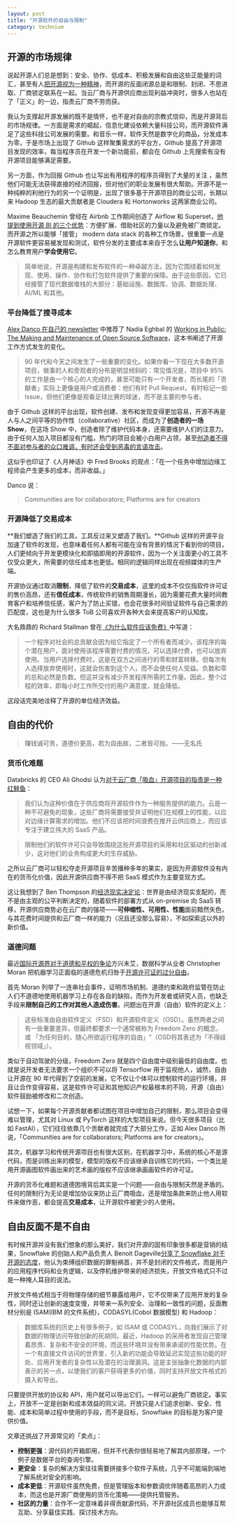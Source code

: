 ```yaml
---
layout: post
title: "开源软件的自由与限制"
category: technium
---
```





## 开源的市场规律



说起开源人们总是想到：安全、协作、低成本、积极发展和自由这些正能量的词汇，甚至有人[把开源视为一种精神](https://hackernoon.com/why-we-need-open-source-spirit-g2573yzv)，而开源的反面闭源总是和限制、封闭、不思进取、厂商锁定联系在一起。当云厂商与开源供应商出现利益冲突时，很多人也站在了「正义」的一边，指责云厂商不劳而获。

我认为支撑起开源发展的既不是情怀，也不是对自由的宗教式信仰，而是开源背后的市场规律。一方面是需求的崛起，信息化建设依赖大量科技公司，而开源软件满足了这些科技公司发展的需要。和音乐一样，软件天然是数字化的商品，分发成本为零，于是市场上出现了 Github 这样聚集需求的平台方，Github 提高了开源项目发现的效率，每当程序员在开发一个新功能前，都会在 Github 上先搜索有没有开源项目能够满足需要。

另一方面，作为回报 Github 也让写出有用程序的程序员得到了大量的关注 ，虽然他们可能无法获得直接的经济回报，但对他们的职业发展有很大帮助。开源不是一种纯粹的利他行为的另一个证明是，出现了很多基于开源项目的商业公司，长期以来 Hadoop 生态的最大贡献者是 Cloudera 和 Hortonworks 这两家商业公司。

Maxime Beauchemin 曾经在 Airbnb 工作期间创造了 Airflow 和 Superset，[他提到使用开源 BI 的三个优势](https://preset.io/blog/future-of-business-intelligence/)：方便扩展、借助社区的力量以及避免被厂商锁定。而开源之所以能够「接管」 modern data stack 的各种工作场景，很重要一点是开源软件更容易被发现和测试，软件分发的主要成本来自于怎么**让用户知道你**，和怎么教育用户**学会使用它**。



> 简单地说，开源是构建和发布软件的一种卓越方法，因为它围绕着如何发现、使用、操作、协作和打包软件提供了重要的保障。由于这些原因，它已经接管了现代数据堆栈的大部分：基础设施、数据库、协调、数据处理、AI/ML 和其他。



### 平台降低了搜寻成本



[Alex Danco 在自己的 newsletter](https://alexdanco.com/2020/10/08/making-is-show-business-now/) 中推荐了 Nadia Eghbal 的 [Working in Public: The Making and Maintenance of Open Source Software](https://www.amazon.com/Working-Public-Making-Maintenance-Software/dp/0578675862)，这本书阐述了开源工作方式发生的变化。



> 90 年代和今天之间发生了一些重要的变化。如果你看一下现在大多数开源项目，做事的人和旁观者的分布是明显倾斜的：常见情况是，项目中 95% 的工作是由一个核心的人完成的，甚至可能只有一个开发者，而长尾的「贡献者」实际上更像是用户或消费者：他们有时 Pull Request，有时标记一些 Issue，但他们更像是观看足球比赛的球迷，而不是主要的参与者。
>


由于 Github 这样的平台出现，软件创建、发布和发现变得更加容易，开源不再是人与人之间平等的协作性（collaborative）社区，而成为了**创造者的一场 Show**，在这场 Show 中，创造者除了维护代码本身，还需要维护人们的注意力。由于任何人加入项目都没有门槛，热门的项目会被小白用户占领，甚至[创造者不得不面对参与者的众口难调，有时还会受到恶毒的言语攻击](https://avocadotoast.live/episodes/70/?t=3332)。


这似乎也印证了《人月神话》中 Fred Brooks 的观点：「在一个任务中增加边缘工程师会产生更多的成本，而非收益。」

Danco 说：

> Communities are for collaborators; Platforms are for creators





### 开源降低了交易成本



**我们塑造了我们的工具，工具反过来又塑造了我们。**Github 这样的开源平台加速了软件的发现，也意味着任何人都有可能在没有背景的情况下看到你的项目，人们更倾向于开发更模块化和即插即用的开源软件，因为一个关注面更小的工具不仅受众更大，所需要的信任成本也更低。相同的逻辑同样出现在视频媒体的生产端。



开源协议通过取消**限制**，降低了软件的**交易成本**，这里的成本不仅仅指软件许可证的售价高昂，还有**信任成本**，传统软件的销售周期漫长，因为需要花费大量时间教育客户和培养信任感，客户为了防止买错，也会花很多时间验证软件与自己需求的匹配度，这也是为什么很多 ToB 公司喜欢开各种大会来提高客户的认知度。



大名鼎鼎的 Richard Stallman 曾在[《为什么软件应该免费》](https://www.gnu.org/philosophy/shouldbefree.en.html)中写道：



> 一个程序对社会的总贡献会因为给它指定了一个所有者而减少。该程序的每个潜在用户，面对使用该程序需要付费的情况，可以选择付费，也可以放弃使用。当用户选择付费时，这是在双方之间进行的零和财富转移。但每次有人选择放弃使用时，这就会伤害到这个人，而不会使任何人受益。负数和零的总和必然是负数。但这并没有减少开发程序所需的工作量。因此，整个过程的效率，即每小时工作所交付的用户满意度，就会降低。



这段话完美地诠释了开源的单位经济效益。



## 自由的代价



> 赚钱诚可贵，道德价更高，若为自由故，二者皆可抛。——无名氏




### 货币化难题



Databricks 的 CEO Ali Ghodsi 认为[对于云厂商「吸血」开源项目的指责是一种红鲱鱼](https://www.computerweekly.com/blog/Open-Source-Insider/Databricks-CEO-Managing-open-source-in-the-cloud-is-hard)：



>我们认为这种价值在于供应商将开源软件作为一种服务提供的能力。云是一种不可避免的现象，这些厂商将需要接受并证明他们在规模上的性能，以应对边缘计算需求的增加。他们不应该把时间浪费在推开云供应商上，而应该专注于建立伟大的 SaaS 产品。

> 限制他们的软件许可只会导致围绕这些开源项目的采用和社区驱动的创新减少，这对他们的业务构成更大的生存威胁。


之所以云厂商可以轻松夺走开源项目辛苦播种多年的果实，是因为开源软件没有内在的货币化价值，因此开源供应商不得不把 SaaS 模式作为主要变现方式。

这让我想到了 Ben Thompson 的[经济现实决定论](https://stratechery.com/2019/aws-mongodb-and-the-economic-realities-of-open-source/)：世界是由经济现实支配的，而不是由主观的公平判断决定的，随着软件的部署方式从 on-premise 向 SaaS 转移，开源供应商势必在云厂商的强项——**可伸缩性、可用性、性能**面前黯然失色，与其花费时间提供和云厂商一样的能力（况且还没那么容易），不如探索这以外的新价值。



### 道德问题



最近[国际开源界对于道德和平权的争论](https://jhuo.ca/post/rms_return_fsf/)方兴未艾，数据科学从业者 Christopher Moran 把机器学习正面临的道德危机归咎于[开源许可证的过分自由](https://thegradient.pub/machine-learning-ethics-and-open-source-licensing/)。



首先 Moran 列举了一连串社会事件，证明市场机制、道德约束和政府监管在防止人们不道德地使用机器学习上存在各自的缺陷，而作为开发者或研究人员，也缺乏手段来**限制自己的工作对其他人造成伤害**。问题出在开源（自由）软件的定义上：



> 这些标准由自由软件定义（FSD）和开源软件定义（OSD）。虽然两者之间有一些重要差异，但最终都要求一个通常被称为 Freedom Zero 的概念，或 「为任何目的，随心所欲运行程序的自由」"（OSD将其表述为「不得歧视领域」）。



类似于自动驾驶的分级，Freedom Zero 就是四个自由度中级别最低的自由度。也就是说开发者无法要求一个组织不可以将 Tensorflow 用于监视他人，诚然，自由让开源在 90 年代得到了空前的发展，它不仅让个体可以控制软件的运行环境，并且让合作变得容易，这是软件许可证和其他知识产权最根本的不同，开源（自由）软件鼓励被修改和二次创造。



试想一下，如果每个开源贡献者都试图在项目中增加自己的限制，那么项目会变得难以管理，尤其对 Linux 或 PyTorch 这样的大型项目来说。但今天很多项目（比如 FastAI），它们往往依靠几个贡献者就完成了大部分工作，正如 Alex Danco 所说，「Communities are for collaborators; Platforms are for creators」。



其次，机器学习和传统开源项目也有很大区别，在机器学习中，系统的核心不是源代码，而是训练出来的模型，模型的版权不应该继承自训练它的代码，一个类比是用开源画图软件画出来的艺术画的版权不应该继承画画软件的许可证。


开源的货币化难题和道德困境背后其实是一个问题——自由与限制天然是矛盾的。任何的限制行为无论是增加协议来防止云厂商吸血，还是增加条款来防止他人用软件来做作恶，都会提高**交易成本**，让开源软件被更少的人使用。


## 自由反面不是不自由



有时候开源并没有我们想象的那么美好，我们对开源的固有印象很多都是营销的结果，Snowflake 的创始人和产品负责人 Benoit Dageville[分享了 Snowflake 对于开源的态度](https://www.snowflake.com/blog/choosing-open-wisely/)，他认为束缚组织数据的罪魁祸首，并不是封闭的文件格式，而是用户的应用程序代码和业务逻辑，以及停机维护带来的经济损失，开放文件格式只不过是一种掩人耳目的说法。

开放文件格式相当于将物理存储的细节暴露给用户，它不仅带来了应用开发的复杂性，同时还让创新的速度变慢，并带来一系列安全、治理和一致性的问题，反面教材分别是 ISAM(IBM 的文件系统)，CODASYL(Cobol 数据模型) 和 Hadoop：

> 数据库系统的历史上有很多例子，如 ISAM 或 CODASYL，向我们展示了对数据的物理访问导致创新的死胡同。最近，Hadoop 的采用者发现自己管理着昂贵、复杂和不安全的环境，而这些环境并没有带来承诺的性能优势。在一个有直接文件访问的世界里，引入新的功能会导致延迟实现这些功能的好处、应用开发者的复杂性以及潜在的治理漏洞。这是主张抽象化数据的内部表示的另一点，以使我们的客户获得更多的价值，同时支持开放文件格式的摄入和导出。

只要提供开放的协议和 API，用户就可以导出它们，一样可以避免厂商锁定。事实上，开放不一定是创新和成本效益的同义词，开放只是人们追求创新、安全、性能、成本和简单过程中使用的手段，而不是目标，Snowflake 的目标是为客户提供价值。



文章还挑战了开源常见的「卖点」：

- **控制更强**：源代码的开箱即用，但并不代表你很轻易地了解其内部原理，一个例子是数据平台的查询引擎。
- **更安全**：复杂的解决方案往往需要拼接多个软件子系统，几乎不可能端到端地了解系统对安全的影响。
- **成本更低**：开源软件虽然免费，但是管理版本和参数调优伴随着高昂的人力成本，而这也是开源厂商使用的货币化策略——提供托管服务。
- **社区的力量**：合作不一定意味着非得贡献源代码，不开源社区成员也能够互帮互助、分享最佳实践、探讨技术方向。







